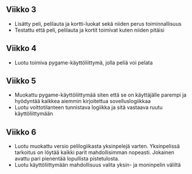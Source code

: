 ## Viikko 3

- Lisätty peli, pelilauta ja kortti-luokat sekä niiden perus toiminnallisuus
- Testattu että peli, pelilauta ja kortit toimivat kuten niiden pitäisi

## Viikko 4

- Luotu toimiva pygame-käyttöliittymä, jolla peliä voi pelata

## Viikko 5

- Muokattu pygame-käyttöliittymää siten että se on käyttäjälle parempi ja hyödyntää kaikkea aiemmin kirjoitettua sovelluslogiikkaa
- Luotu voittotilanteen tunnistava logiikka ja sitä vastaava ruutu käyttöliittymään

## Viikko 6

- Luotu muokattu versio pelilogiikasta yksinpelejä varten. Yksinpelissä tarkoitus on löytää kaikki parit mahdollisimman nopeasti. Jokainen avattu pari pienentää lopullista pistetulosta.
- Luotu käyttöliittymään mahdollisuus valita yksin- ja moninpelin väliltä
